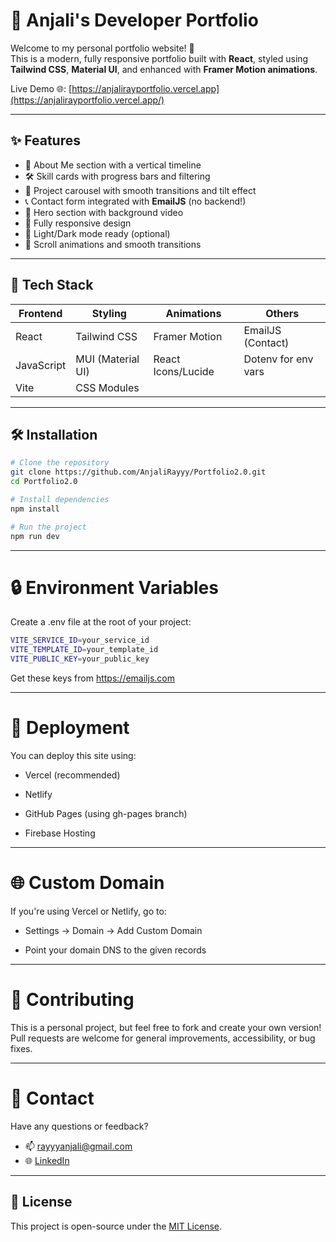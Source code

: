 # 💼 Anjali's Developer Portfolio

Welcome to my personal portfolio website! 🚀  
This is a modern, fully responsive portfolio built with **React**, styled using **Tailwind CSS**, **Material UI**, and enhanced with **Framer Motion animations**.

Live Demo 🌐: [https://anjalirayportfolio.vercel.app](https://anjalirayportfolio.vercel.app/)


---


## ✨ Features

- 🧠 About Me section with a vertical timeline
- 🛠️ Skill cards with progress bars and filtering
- 🧩 Project carousel with smooth transitions and tilt effect
- 📞 Contact form integrated with **EmailJS** (no backend!)
- 🎥 Hero section with background video
- 📱 Fully responsive design
- 🌙 Light/Dark mode ready (optional)
- 🎯 Scroll animations and smooth transitions

---

## 🧪 Tech Stack

| Frontend    | Styling           | Animations         | Others              |
|-------------|------------------|---------------------|---------------------|
| React       | Tailwind CSS      | Framer Motion       | EmailJS (Contact)   |
| JavaScript  | MUI (Material UI) | React Icons/Lucide  | Dotenv for env vars |
| Vite        | CSS Modules       |                     |                     |

---

## 🛠️ Installation

  ```bash
  # Clone the repository
  git clone https://github.com/AnjaliRayyy/Portfolio2.0.git
  cd Portfolio2.0
  
  # Install dependencies
  npm install

  # Run the project
  npm run dev

```
---

# 🔒 Environment Variables
Create a .env file at the root of your project:

```bash
VITE_SERVICE_ID=your_service_id
VITE_TEMPLATE_ID=your_template_id
VITE_PUBLIC_KEY=your_public_key
```
Get these keys from https://emailjs.com

---

# 🚀 Deployment
You can deploy this site using:

- Vercel (recommended)

- Netlify

- GitHub Pages (using gh-pages branch)

- Firebase Hosting

---

# 🌐 Custom Domain
If you're using Vercel or Netlify, go to:

- Settings → Domain → Add Custom Domain

- Point your domain DNS to the given records

---

# 🤝 Contributing
This is a personal project, but feel free to fork and create your own version!
Pull requests are welcome for general improvements, accessibility, or bug fixes.

---

# 📧 Contact
Have any questions or feedback?

* 📫 [rayyyanjali@gmail.com](mailto:rayyyanjali@gmail.com)
* 🌐 [LinkedIn](https://www.linkedin.com/in/anjali-ray-592200341/)

---

## 📄 License

This project is open-source under the [MIT License](./LICENSE).
